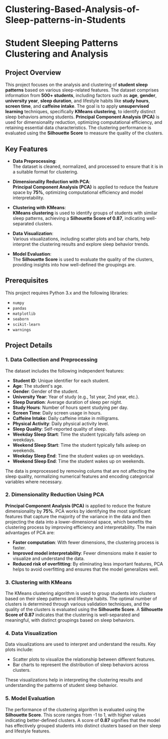 # Clustering-Based-Analysis-of-Sleep-patterns-in-Students

# Student Sleeping Patterns Clustering and Analysis

## Project Overview

This project focuses on the analysis and clustering of **student sleep patterns** based on various sleep-related features. The dataset comprises information from **500+ students**, including factors such as **age**, **gender**, **university year**, **sleep duration**, and lifestyle habits like **study hours**, **screen time**, and **caffeine intake**. The goal is to apply **unsupervised learning** techniques, specifically **KMeans clustering**, to identify distinct sleep behaviors among students. **Principal Component Analysis (PCA)** is used for dimensionality reduction, optimizing computational efficiency, and retaining essential data characteristics. The clustering performance is evaluated using the **Silhouette Score** to measure the quality of the clusters.

## Key Features

- **Data Preprocessing**:  
  The dataset is cleaned, normalized, and processed to ensure that it is in a suitable format for clustering.

- **Dimensionality Reduction with PCA**:  
  **Principal Component Analysis (PCA)** is applied to reduce the feature space by **75%**, optimizing computational efficiency and model interpretability.

- **Clustering with KMeans**:  
  **KMeans clustering** is used to identify groups of students with similar sleep patterns, achieving a **Silhouette Score of 0.87**, indicating well-separated clusters.

- **Data Visualization**:  
  Various visualizations, including scatter plots and bar charts, help interpret the clustering results and explore sleep behavior trends.

- **Model Evaluation**:  
  The **Silhouette Score** is used to evaluate the quality of the clusters, providing insights into how well-defined the groupings are.

## Prerequisites

This project requires Python 3.x and the following libraries:

- `numpy`
- `pandas`
- `matplotlib`
- `seaborn`
- `scikit-learn`
- `warnings`

## Project Details

### 1. **Data Collection and Preprocessing**

The dataset includes the following independent features:

- **Student ID**: Unique identifier for each student.
- **Age**: The student's age.
- **Gender**: Gender of the student.
- **University Year**: Year of study (e.g., 1st year, 2nd year, etc.).
- **Sleep Duration**: Average duration of sleep per night.
- **Study Hours**: Number of hours spent studying per day.
- **Screen Time**: Daily screen usage in hours.
- **Caffeine Intake**: Daily caffeine intake in milligrams.
- **Physical Activity**: Daily physical activity level.
- **Sleep Quality**: Self-reported quality of sleep.
- **Weekday Sleep Start**: Time the student typically falls asleep on weekdays.
- **Weekend Sleep Start**: Time the student typically falls asleep on weekends.
- **Weekday Sleep End**: Time the student wakes up on weekdays.
- **Weekend Sleep End**: Time the student wakes up on weekends.

The data is preprocessed by removing colums that are not affecting the sleep quality, normalizing numerical features and encoding categorical variables where necessary.

### 2. **Dimensionality Reduction Using PCA**

**Principal Component Analysis (PCA)** is applied to reduce the feature dimensionality by **75%**. PCA works by identifying the most significant features that capture the majority of the variance in the data and then projecting the data into a lower-dimensional space, which benefits the clustering process by improving efficiency and interpretability. The main advantages of PCA are:

- **Faster computation**: With fewer dimensions, the clustering process is faster.
- **Improved model interpretability**: Fewer dimensions make it easier to visualize and understand the data.
- **Reduced risk of overfitting**: By eliminating less important features, PCA helps to avoid overfitting and ensures that the model generalizes well.

### 3. **Clustering with KMeans**

The KMeans clustering algorithm is used to group students into clusters based on their sleep patterns and lifestyle habits. The optimal number of clusters is determined through various validation techniques, and the quality of the clusters is evaluated using the **Silhouette Score**. A **Silhouette Score of 0.87** indicates that the clustering is well-separated and meaningful, with distinct groupings based on sleep behaviors.

### 4. Data Visualization

Data visualizations are used to interpret and understand the results. Key plots include:

- Scatter plots to visualize the relationship between different features.
- Bar charts to represent the distribution of sleep behaviors across clusters.
  
These visualizations help in interpreting the clustering results and understanding the patterns of student sleep behavior.

### 5. Model Evaluation

The performance of the clustering algorithm is evaluated using the **Silhouette Score**. This score ranges from -1 to 1, with higher values indicating better-defined clusters. A score of **0.87** signifies that the model has effectively grouped students into distinct clusters based on their sleep and lifestyle features.

